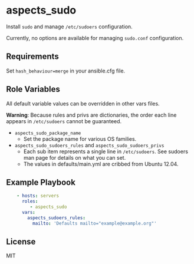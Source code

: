 # aspects_sudo

Install ```sudo``` and manage ```/etc/sudoers``` configuration.

Currently, no options are available for managing ```sudo.conf``` configuration.

## Requirements

Set ```hash_behaviour=merge``` in your ansible.cfg file.

## Role Variables

All default variable values can be overridden in other vars files.

**Warning**: Because rules and privs are dictionaries, the order each line appears in ```/etc/sudoers``` cannot be guaranteed.

* ```aspects_sudo_package_name```
    * Set the package name for various OS families.
* ```aspects_sudo_sudoers_rules``` and ```aspects_sudo_sudoers_privs```
    * Each sub item represents a single line in ```/etc/sudoers```. See sudoers man page for details on what you can set.
    * The values in defaults/main.yml are cribbed from Ubuntu 12.04.

## Example Playbook

```yaml
    - hosts: servers
      roles:
         - aspects_sudo
      vars:
        aspects_sudoers_rules:
          mailto: 'Defaults mailto="example@example.org"'
```

## License

MIT
